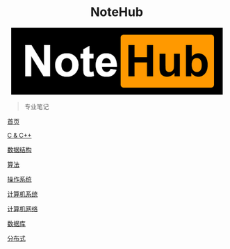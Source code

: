 <center>

# NoteHub

![](assets/logo.png)

</center>

> 专业笔记


[首页](/README.md)

[C & C++](C&C++.md)

[数据结构](数据结构.md)

[算法](算法.md)

[操作系统](操作系统.md)

[计算机系统](计算机系统.md)

[计算机网络](计算机网络.md)

[数据库](数据库.md)

[分布式](分布式.md)